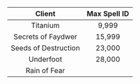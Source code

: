 **Client**|**Max Spell ID**
:-----:|:-----:
Titanium|9,999
Secrets of Faydwer|15,999
Seeds of Destruction|23,000
Underfoot|28,000
Rain of Fear| 